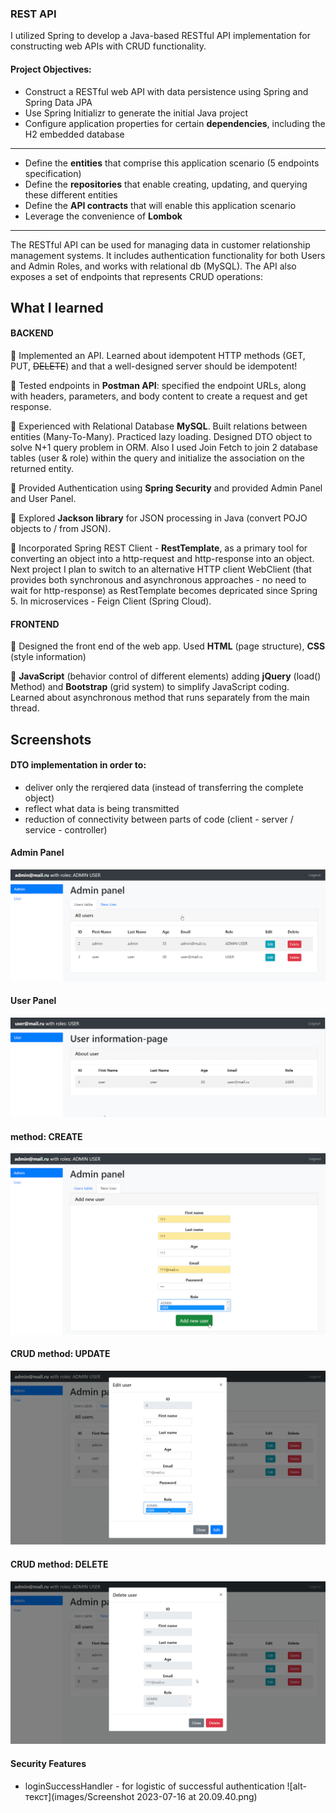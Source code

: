 ### REST API

I utilized Spring to develop a Java-based RESTful API implementation for constructing web APIs with CRUD functionality.

#### Project Objectives:
- Construct a RESTful web API with data persistence using Spring and Spring Data JPA
- Use Spring Initializr to generate the initial Java project
- Configure application properties for certain **dependencies**, including the H2 embedded database  
 ----   
- Define the **entities** that comprise this application scenario (5 endpoints specification)
- Define the **repositories** that enable creating, updating, and querying these different entities
- Define the **API contracts** that will enable this application scenario
- Leverage the convenience of **Lombok**  
 ----   

The RESTful API can be used for managing data in customer relationship management systems. It includes authentication functionality for both Users and Admin Roles, and works with relational db (MySQL). The API also exposes a set of endpoints that represents CRUD operations:


## What I learned

#### BACKEND
  
🧩 Implemented an API. Learned about idempotent HTTP methods (GET, PUT, ~~DELETE~~) and that a well-designed server should be idempotent!

🧩 Tested endpoints in **Postman API**: specified the endpoint URLs, along with headers, parameters, and body content to create a request and get response.

🧩 Experienced with Relational Database **MySQL**. Built relations between entities (Many-To-Many). Practiced lazy loading. Designed DTO object to solve N+1 query problem in ORM. Also I used Join Fetch to join 2 database tables (user & role) within the query and initialize the association on the returned entity. 

🧩 Provided Authentication using **Spring Security** and provided Admin Panel and User Panel. 

🧩 Explored **Jackson library** for JSON processing in Java (convert POJO objects to / from JSON).

🧩 Incorporated Spring REST Client - **RestTemplate**, as a primary tool for converting an object into a http-request and http-response into an object. Next project I plan to switch to an alternative HTTP client WebClient (that provides both synchronous and asynchronous approaches - no need to wait for http-response) as RestTemplate becomes depricated since Spring 5. In microservices - Feign Client (Spring Cloud).
  
#### FRONTEND
  
🧩 Designed the front end of the web app. Used **HTML** (page structure), **CSS** (style information)

🧩 **JavaScript** (behavior control of different elements) adding **jQuery** (load() Method) and  **Bootstrap** (grid system) to simplify JavaScript coding. Learned about asynchronous method that runs separately from the main thread.

## Screenshots 

#### DTO implementation in order to:
- deliver only the rerqiered data (instead of transferring the complete object)
- reflect what data is being transmitted
- reduction of connectivity between parts of code (client - server / service - controller)


#### Admin Panel 
  
 ![alt-текст](https://github.com/e-terven/315_restapi/blob/225666ec53456f4b43ee1c134739342b1e7baea3/images/Screenshot%202023-07-16%20at%2019.47.37.png)
 


#### User Panel
  
 ![alt-текст](https://github.com/e-terven/315_restapi/blob/d43f5501e52687325cc5bb5ea58278795e8ca478/images/Screenshot%202023-07-16%20at%2019.47.21.png)

#### method: CREATE
![alt-текст](https://github.com/e-terven/315_restapi/blob/1e82f13174b2843b4c68799aa6fc0f28bd34ddc9/images/Create%202023-07-16%20at%2020.01.39.png)

#### CRUD method: UPDATE
![alt-текст](https://github.com/e-terven/315_restapi/blob/f4193ad92aee4be8b63614a21d5f779b7da79d4a/images/Edit%202023-07-16%20at%2020.01.54.png)

#### CRUD method: DELETE
![alt-текст](https://github.com/e-terven/315_restapi/blob/724b6177219bdbad2d347505768bcec20b9b616c/images/Delete%202023-07-16%20at%2020.02.07.png)

#### Security Features
 - loginSuccessHandler - for logistic of successful authentication
![alt-текст](images/Screenshot 2023-07-16 at 20.09.40.png)
   




